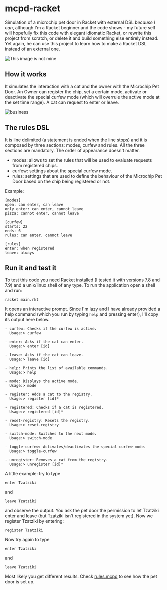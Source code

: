 # mcpd-racket
Simulation of a microchip pet door in Racket with external DSL *because I can*, although I'm a Racket beginner and the code shows - my future self will hopefully fix this code with elegant idiomatic Racket, or rewrite this project from scratch, or delete it and build something else entirely instead. Yet again, he can use this project to learn how to make a Racket DSL instead of an external one.

![This image is not mine](https://www.dougsartgallery.com/images/xASCII-cat-kitten-1-mmmm.gif.pagespeed.ic.hdGGZj0vgJ.webp)


## How it works
It simulates the interaction with a cat and the owner with the Microchip Pet Door. An Owner can register the chip, set a certain mode, activate or deactivate the special curfew mode (which will overrule the active mode at the set time range). A cat can request to enter or leave.

![business](docs/enter-leave-rules.png)

## The rules DSL
It is line delimited (a statement is ended when the line stops) and it is composed by three sections: modes, curfew and rules. All the three sections are mandatory. The order of appearance doesn't matter.
- modes: allows to set the rules that will be used to evaluate requests from registered chips.
- curfew: settings about the special curfew mode.
- rules: settings that are used to define the behaviour of the Microchip Pet Door based on the chip being registered or not.

Example:
~~~~
[modes]
open: can enter, can leave
only enter: can enter, cannot leave
pizza: cannot enter, cannot leave

[curfew]
starts: 22
ends: 6
rules: can enter, cannot leave

[rules]
enter: when registered
leave: always
~~~~

## Run it and test it

To test this code you need Racket installed (I tested it with versions 7.8 and 7.9) and a unix/linux shell of any type. To run the application open a shell and run:
````shell
racket main.rkt
````
It opens an interactive prompt. Since I'm lazy and I have already provided a help command (which you run by typing ``help`` and pressing enter), I'll copy its output here below.

~~~~
- curfew: Checks if the curfew is active.
  Usage:> curfew

- enter: Asks if the cat can enter.
  Usage:> enter [id]

- leave: Asks if the cat can leave.
  Usage:> leave [id]

- help: Prints the list of available commands.
  Usage:> help

- mode: Displays the active mode.
  Usage:> mode

- register: Adds a cat to the registry.
  Usage:> register [id]*

- registered: Checks if a cat is registered.
  Usage:> registered [id]*

- reset-registry: Resets the registry.
  Usage:> reset-registry

- switch-mode: Switches to the next mode.
  Usage:> switch-mode

- toggle-curfew: Activates/deactivates the special curfew mode.
  Usage:> toggle-curfew

- unregister: Removes a cat from the registry.
  Usage:> unregister [id]*
~~~~

A little example: try to type
~~~~
enter Tzatziki
~~~~
and
~~~~
leave Tzatziki
~~~~
and observe the output. You ask the pet door the permission to let Tzatziki enter and leave (but Tzatziki isn't registered in the system yet).
Now we register Tzatziki by entering:
~~~~
register Tzatziki
~~~~
Now try again to type
~~~~
enter Tzatziki
~~~~
and
~~~~
leave Tzatziki
~~~~
Most likely you get different results. Check [rules.mcpd](src/rules.mcpd) to see how the pet door is set up.
